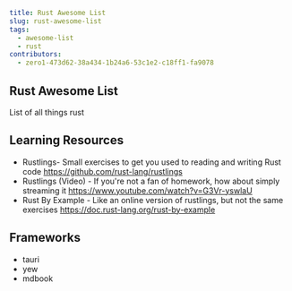 ```yaml hidden
title: Rust Awesome List
slug: rust-awesome-list
tags:
  - awesome-list
  - rust
contributors:
  - zero1-473d62-38a434-1b24a6-53c1e2-c18ff1-fa9078
```

## Rust Awesome List

List of all things rust

## Learning Resources

- Rustlings- Small exercises to get you used to reading and writing Rust code
  https://github.com/rust-lang/rustlings
- Rustlings (Video) - If you're not a fan of homework, how about simply streaming it
  https://www.youtube.com/watch?v=G3Vr-yswlaU
- Rust By Example - Like an online version of rustlings, but not the same exercises
  https://doc.rust-lang.org/rust-by-example

## Frameworks

- tauri
- yew
- mdbook
